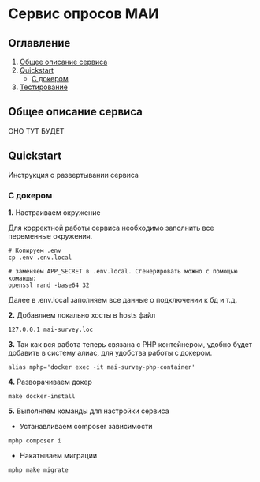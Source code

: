 # Сервис опросов МАИ

## Оглавление
1. [Общее описание сервиса](#общее-описание-сервиса)
2. [Quickstart](#quickstart)
    - [С докером](#с-докером)
3. [Тестирование](#тестирование)

## Общее описание сервиса
ОНО ТУТ БУДЕТ

## Quickstart

Инструкция о развертывании сервиса

### С докером

**1.** Настраиваем окружение

Для корректной работы сервиса необходимо заполнить все переменные окружения.

```shell
# Копируем .env
cp .env .env.local

# заменяем APP_SECRET в .env.local. Сгенерировать можно с помощью команды:
openssl rand -base64 32
```

Далее в .env.local заполняем все данные о подключении к бд и т.д.

**2.** Добавляем локально хосты в hosts файл

```
127.0.0.1 mai-survey.loc
```

**3.** Так как вся работа теперь связана с PHP контейнером, удобно будет добавить в систему алиас, для удобства работы с докером.
```shell
alias mphp='docker exec -it mai-survey-php-container'
```

**4.** Разворачиваем докер
```shell
make docker-install
```

**5.** Выполняем команды для настройки сервиса

- Устанавливаем composer зависимости
```shell
mphp composer i
```

- Накатываем миграции
```shell
mphp make migrate
```